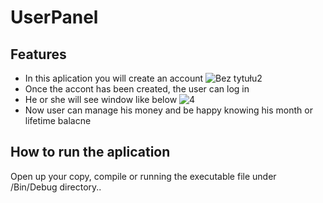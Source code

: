 # UserPanel

## Features
* In this aplication you will create an account
![Bez tytułu2](https://user-images.githubusercontent.com/58864931/77193667-ea098d80-6ade-11ea-8e75-d552f6259140.png)
* Once the accont has been created, the user can log in
* He or she will see window like below
![4](https://user-images.githubusercontent.com/58864931/77193775-11f8f100-6adf-11ea-8c2c-4c393dccd179.png)
* Now user can manage his money and be happy knowing his month or lifetime balacne  

## How to run the aplication
Open up your copy, compile or running the executable file under /Bin/Debug directory..
